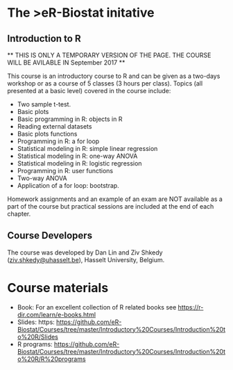 # The >eR-Biostat initative
## Introduction to R 
** THIS IS ONLY A TEMPORARY VERSION OF THE PAGE. THE COURSE WILL BE AVILABLE IN September 2017 **

This course is an introductory course to R and can be given as a  two-days workshop or as a course of 5 classes (3 hours per class).
Topics (all presented at a basic level) covered in the course include:

* Two sample t-test.
* Basic plots
* Basic programming in R: objects in R
* Reading external datasets
* Basic plots functions
* Programming in R: a for loop
* Statistical modeling in R: simple linear regression
* Statistical modeling in R: one-way ANOVA
* Statistical modeling in R: logistic regression
* Programming in R: user functions
* Two-way ANOVA
* Application of a for loop: bootstrap.

Homework assignments and an example of an exam are NOT available as a part of the course but practical sessions are included at the end of each chapter.

## Course Developers
The course was developed by Dan Lin and Ziv Shkedy (ziv.shkedy@uhasselt.be), Hasselt University, Belgium.

# Course materials
* Book: For an excellent collection of R related books see https://r-dir.com/learn/e-books.html
* Slides: https: https://github.com/eR-Biostat/Courses/tree/master/Introductory%20Courses/Introduction%20to%20R/Slides
* R programs: https://github.com/eR-Biostat/Courses/tree/master/Introductory%20Courses/Introduction%20to%20R/R%20programs

